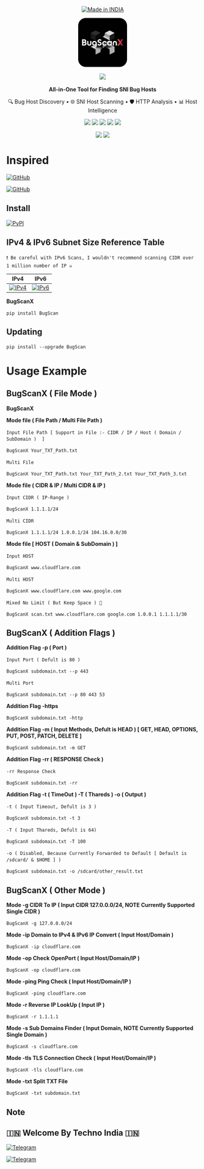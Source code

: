 <p align="center">
<a href="https://t.me/rktechnoindians"><img title="Made in INDIA" src="https://img.shields.io/badge/MADE%20IN-INDIA-SCRIPT?colorA=%23ff8100&colorB=%23017e40&colorC=%23ff0000&style=for-the-badge"></a>
</p>

<a name="readme-top"></a>

<div align="center">
    <img src="https://raw.githubusercontent.com/TechnoIndian/BugScanX/refs/heads/main/assets/logo.png" width="128" height="128"/>
    <p align="center"> 
        <a href="https://t.me/rktechnoindians"><img src="https://readme-typing-svg.herokuapp.com?font=Fira+Code&weight=800&size=35&pause=1000&color=F74848&center=true&vCenter=true&random=false&width=435&lines=BugScanX" /></a>
    </p>
    <p>
        <b>All-in-One Tool for Finding SNI Bug Hosts</b>
    </p>
    <p>
        🔍 Bug Host Discovery • 🌐 SNI Host Scanning • 🛡️ HTTP Analysis • 📊 Host Intelligence
    </p>
</div>

<p align="center">
    <img src="https://img.shields.io/github/stars/TechnoIndian/BugScanX?color=e57474&labelColor=1e2528&style=for-the-badge"/>
    <img src="https://img.shields.io/pypi/dm/BugScan?color=67b0e8&labelColor=1e2528&style=for-the-badge"/>
    <img src="https://img.shields.io/pypi/v/BugScan?color=8ccf7e&labelColor=1e2528&style=for-the-badge"/>
    <img src="https://img.shields.io/github/license/TechnoIndian/BugScanX?color=f39c12&labelColor=1e2528&style=for-the-badge"/>
    <img src="https://img.shields.io/github/last-commit/TechnoIndian/BugScanX?color=9b59b6&labelColor=1e2528&style=for-the-badge"/>
</p>

<p align="center">
    <img src="https://img.shields.io/badge/Python-3.7+-3776AB?style=for-the-badge&logo=python&logoColor=FFD43B"/>
    <img src="https://img.shields.io/badge/Platform-Windows%20%7C%20Linux%20%7C%20macOS%20%7C%20Android-2D2D2D?style=for-the-badge&logo=windows&logoColor=white"/>
</p>

# Inspired

[![GitHub](https://img.shields.io/badge/GitHub-%2312100E?style=for-the-badge&logo=github&logoColor=white)](https://github.com/aztecrabbit/bugscanner)

[![GitHub](https://img.shields.io/badge/GitHub-%2312100E?style=for-the-badge&logo=github&logoColor=white)](https://github.com/FreeNetLabs/BugScanX)


Install
-------

[![PyPI](https://img.shields.io/badge/pypi-%233775A9?style=for-the-badge&logo=pypi&logoColor=white)](https://pypi.org/project/BugScan)


IPv4 & IPv6 Subnet Size Reference Table
-------
`❗ Be careful with IPv6 Scans, I wouldn't recommend scanning CIDR over 1 million number of IP ☠️`

| IPv4                                      | IPv6                                      |
|-------------------------------------------|-------------------------------------------|
| [![IPv4](https://img.shields.io/badge/IPv4-%238A2BE2?style=for-the-badge&logo=internet-explorer&logoColor=white)](https://technoindian.github.io/BugScanX/assets/IPv4.html) | [![IPv6](https://img.shields.io/badge/IPv6-%238A2BE2?style=for-the-badge&logo=internet-explorer&logoColor=white)](https://technoindian.github.io/BugScanX/assets/IPv6.html) |


**BugScanX**

    pip install BugScan

Updating
--------

    pip install --upgrade BugScan


# Usage Example


BugScanX ( File Mode )
-----

**BugScanX**


**Mode file ( File Path / Multi File Path )**

`Input File Path [ Support in File :- CIDR / IP / Host ( Domain / SubDomain )  ]`

    BugScanX Your_TXT_Path.txt
    
`Multi File`

    BugScanX Your_TXT_Path.txt Your_TXT_Path_2.txt Your_TXT_Path_3.txt

**Mode file ( CIDR & IP / Multi CIDR & IP )**

`Input CIDR ( IP-Range )`

    BugScanX 1.1.1.1/24
    
`Multi CIDR`

    BugScanX 1.1.1.1/24 1.0.0.1/24 104.16.0.0/30

**Mode file [ HOST ( Domain & SubDomain ) ]**

`Input HOST`

    BugScanX www.cloudflare.com
    
`Multi HOST`

    BugScanX www.cloudflare.com www.google.com

`Mixed No Limit ( But Keep Space ) 🥱`

    BugScanX scan.txt www.cloudflare.com google.com 1.0.0.1 1.1.1.1/30


BugScanX ( Addition Flags )
-----

**Addition Flag -p ( Port )**

`Input Port ( Defult is 80 )`

    BugScanX subdomain.txt --p 443
    
`Multi Port`
    
    BugScanX subdomain.txt --p 80 443 53

**Addition Flag -https**

    BugScanX subdomain.txt -http
    
**Addition Flag -m ( Input Methods, Defult is HEAD ) [ GET, HEAD, OPTIONS, PUT, POST, PATCH, DELETE ]**

    BugScanX subdomain.txt -m GET

**Addition Flag -rr ( RESPONSE Check )**

`-rr Response Check`

    BugScanX subdomain.txt -rr

**Addition Flag -t ( TimeOut ) -T ( Thareds ) -o ( Output )**

`-t ( Input Timeout, Defult is 3 )`

    BugScanX subdomain.txt -t 3
    
`-T ( Input Thareds, Defult is 64)`
    
    BugScanX subdomain.txt -T 100
    
`-o ( Disabled, Because Currently Forwarded to Default [ Default is /sdcard/ & $HOME ] )`
    
    BugScanX subdomain.txt -o /sdcard/other_result.txt

BugScanX ( Other Mode )
-----

**Mode -g CIDR To IP ( Input CIDR 127.0.0.0/24, NOTE Currently Supported Single CIDR )**

    BugScanX -g 127.0.0.0/24

**Mode -ip Domain to IPv4 & IPv6 IP Convert ( Input Host/Domain )**

    BugScanX -ip cloudflare.com

**Mode -op Check OpenPort ( Input Host/Domain/IP )**

    BugScanX -op cloudflare.com

**Mode -ping Ping Check ( Input Host/Domain/IP )**

    BugScanX -ping cloudflare.com

**Mode -r Reverse IP LookUp ( Input IP )**

    BugScanX -r 1.1.1.1

**Mode -s Sub Domains Finder ( Input Domain, NOTE Currently Supported Single Domain )**

    BugScanX -s cloudflare.com

**Mode -tls TLS Connection Check ( Input Host/Domain/IP )**

    BugScanX -tls cloudflare.com

**Mode -txt Split TXT File**

    BugScanX -txt subdomain.txt

Note
----

## 🇮🇳 Welcome By Techno India 🇮🇳

[![Telegram](https://img.shields.io/badge/TELEGRAM-CHANNEL-red?style=for-the-badge&logo=telegram)](https://t.me/rktechnoindians)
  </a><p>
[![Telegram](https://img.shields.io/badge/TELEGRAM-OWNER-red?style=for-the-badge&logo=telegram)](https://t.me/RK_TECHNO_INDIA)
</p>